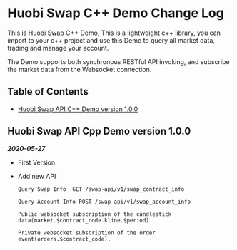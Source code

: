 # Huobi Swap C++ Demo Change Log

This is Huobi Swap C++ Demo, This is a lightweight c++ library, you can import to your c++ project and use this Demo to query all market data, trading and manage your account.

The Demo supports both synchronous RESTful API invoking, and subscribe the market data from the Websocket connection.

## Table of Contents

- [Huobi Swap API C++ Demo version 1.0.0](#Huobi-Swap-API-Cpp-Demo-version-1.0.0)

## Huobi Swap API Cpp Demo version 1.0.0

***2020-05-27***

- First Version

- Add new API

  ```
  Query Swap Info  GET /swap-api/v1/swap_contract_info

  Query Account Info POST /swap-api/v1/swap_account_info

  Public websocket subscription of the candlestick data(market.$contract_code.kline.$period)
  
  Private websocket subscription of the order event(orders.$contract_code).
  
  ```